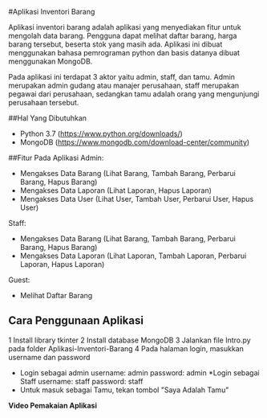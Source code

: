 #Aplikasi Inventori Barang

Aplikasi inventori barang adalah aplikasi yang menyediakan fitur untuk mengolah data barang. Pengguna dapat melihat daftar barang, harga barang tersebut, beserta stok yang masih ada. Aplikasi ini dibuat menggunakan bahasa pemrograman python dan basis datanya dibuat menggunakan MongoDB.

Pada aplikasi ini terdapat 3 aktor yaitu admin, staff, dan tamu. Admin merupakan admin gudang atau manajer perusahaan, staff merupakan pegawai dari perusahaan, sedangkan tamu adalah orang yang mengunjungi perusahaan tersebut. 

##Hal Yang Dibutuhkan
* Python 3.7 (https://www.python.org/downloads/)
* MongoDB (https://www.mongodb.com/download-center/community)

##Fitur Pada Aplikasi
Admin:
* Mengakses Data Barang (Lihat Barang, Tambah Barang, Perbarui Barang, Hapus Barang)
* Mengakses Data Laporan (Lihat Laporan, Hapus Laporan)
* Mengakses Data User (Lihat User, Tambah User, Perbarui User, Hapus User)

Staff:
* Mengakses Data Barang (Lihat Barang, Tambah Barang, Perbarui Barang, Hapus Barang)
* Mengakses Data Laporan (Lihat Laporan, Tambah Laporan, Perbarui Laporan, Hapus Laporan)

Guest:
* Melihat Daftar Barang

## Cara Penggunaan Aplikasi
1 Install library tkinter
2 Install database MongoDB
3 Jalankan file Intro.py pada folder Aplikasi-Inventori-Barang
4 Pada halaman login, masukkan username dan password
* Login sebagai admin
username: admin
password: admin
*Login sebagai Staff
username: staff
password: staff
* Untuk masuk sebagai Tamu, tekan tombol "Saya Adalah Tamu"

**Video Pemakaian Aplikasi**